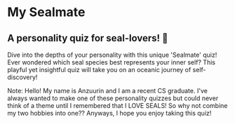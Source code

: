 # My Sealmate

## A personality quiz for seal-lovers! :seal:

Dive into the depths of your personality with this unique 'Sealmate' quiz! Ever wondered which seal species best represents your inner self? This playful yet insightful quiz will take you on an oceanic journey of self-discovery!

Note: Hello! My name is Anzuurin and I am a recent CS graduate. I've always wanted to make one of these personality quizzes but could never think of a theme until I remembered that I LOVE SEALS! So why not combine my two hobbies into one?? Anyways, I hope you enjoy taking this quiz!
